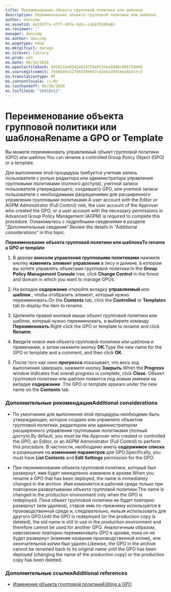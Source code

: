 ```yaml
---
title: Переименование объекта групповой политики или шаблона
description: Переименование объекта групповой политики или шаблона
author: dansimp
ms.assetid: 84293f7a-4ff7-497e-bdbc-cabb70189a03
ms.reviewer: ''
manager: dansimp
ms.author: dansimp
ms.pagetype: mdop
ms.mktglfcycl: manage
ms.sitesec: library
ms.prod: w10
ms.date: 06/16/2016
ms.openlocfilehash: 642622ae0242e614733e8f33ea5840c8b6758db8
ms.sourcegitcommit: 354664bc527d93f80687cd2eba70d1eea024c7c3
ms.translationtype: MT
ms.contentlocale: ru-RU
ms.lasthandoff: 06/26/2020
ms.locfileid: "10818512"
---
```

# <span data-ttu-id="6138b-103">Переименование объекта групповой политики или шаблона</span><span class="sxs-lookup"><span data-stu-id="6138b-103">Rename a GPO or Template</span></span>


<span data-ttu-id="6138b-104">Вы можете переименовать управляемый объект групповой политики (GPO) или шаблон.</span><span class="sxs-lookup"><span data-stu-id="6138b-104">You can rename a controlled Group Policy Object (GPO) or a template.</span></span>

<span data-ttu-id="6138b-105">Для выполнения этой процедуры требуется учетная запись пользователя с ролью редактора или администратора управления групповыми политиками (полного доступа), учетной записи пользователя утверждающего, создавшего GPO, или учетной записи пользователя с необходимыми разрешениями для расширенного управления групповыми политиками.</span><span class="sxs-lookup"><span data-stu-id="6138b-105">A user account with the Editor or AGPM Administrator (Full Control) role, the user account of the Approver who created the GPO, or a user account with the necessary permissions in Advanced Group Policy Management (AGPM) is required to complete this procedure.</span></span> <span data-ttu-id="6138b-106">Ознакомьтесь с подробными сведениями в разделе "Дополнительные сведения".</span><span class="sxs-lookup"><span data-stu-id="6138b-106">Review the details in "Additional considerations" in this topic.</span></span>

**<span data-ttu-id="6138b-107">Переименование объекта групповой политики или шаблона</span><span class="sxs-lookup"><span data-stu-id="6138b-107">To rename a GPO or template</span></span>**

1.  <span data-ttu-id="6138b-108">В дереве **консоли управления групповыми политиками** нажмите кнопку **изменить элемент управления** в лесу и домене, в котором вы хотите управлять объектами групповой политики.</span><span class="sxs-lookup"><span data-stu-id="6138b-108">In the **Group Policy Management Console** tree, click **Change Control** in the forest and domain in which you want to manage GPOs.</span></span>

2.  <span data-ttu-id="6138b-109">На вкладке **содержание** откройте вкладку **управляемый** или **шаблон** , чтобы отобразить элемент, который нужно переименовать.</span><span class="sxs-lookup"><span data-stu-id="6138b-109">On the **Contents** tab, click the **Controlled** or **Templates** tab to display the item to rename.</span></span>

3.  <span data-ttu-id="6138b-110">Щелкните правой кнопкой мыши объект групповой политики или шаблон, который нужно переименовать, и выберите команду **Переименовать**.</span><span class="sxs-lookup"><span data-stu-id="6138b-110">Right-click the GPO or template to rename and click **Rename**.</span></span>

4.  <span data-ttu-id="6138b-111">Введите новое имя объекта групповой политики или шаблона и примечания, а затем нажмите кнопку **ОК**.</span><span class="sxs-lookup"><span data-stu-id="6138b-111">Type the new name for the GPO or template and a comment, and then click **OK**.</span></span>

5.  <span data-ttu-id="6138b-112">После того как окно **прогресса** показывает, что весь ход выполнения завершен, нажмите кнопку **Закрыть**.</span><span class="sxs-lookup"><span data-stu-id="6138b-112">When the **Progress** window indicates that overall progress is complete, click **Close**.</span></span> <span data-ttu-id="6138b-113">Объект групповой политики или шаблон появится под новым именем на вкладке **содержание** .</span><span class="sxs-lookup"><span data-stu-id="6138b-113">The GPO or template appears under the new name on the **Contents** tab.</span></span>

### <span data-ttu-id="6138b-114">Дополнительные рекомендации</span><span class="sxs-lookup"><span data-stu-id="6138b-114">Additional considerations</span></span>

-   <span data-ttu-id="6138b-115">По умолчанию для выполнения этой процедуры необходимо быть утверждающее, которое создало или управляло объектом групповой политики, редактором или администратором расширенного управления групповыми политиками (полный доступ).</span><span class="sxs-lookup"><span data-stu-id="6138b-115">By default, you must be the Approver who created or controlled the GPO, an Editor, or an AGPM Administrator (Full Control) to perform this procedure.</span></span> <span data-ttu-id="6138b-116">В частности, необходимо иметь **содержимое списка** и разрешение на **изменение параметров** для GPO.</span><span class="sxs-lookup"><span data-stu-id="6138b-116">Specifically, you must have **List Contents** and **Edit Settings** permission for the GPO.</span></span>

-   <span data-ttu-id="6138b-117">При переименовании объекта групповой политики, который был развернут, имя будет немедленно изменено в архиве.</span><span class="sxs-lookup"><span data-stu-id="6138b-117">When you rename a GPO that has been deployed, the name is immediately changed in the archive.</span></span> <span data-ttu-id="6138b-118">Имя изменяется в рабочей среде только при повторном развертывании объекта групповой политики.</span><span class="sxs-lookup"><span data-stu-id="6138b-118">The name is changed in the production environment only when the GPO is redeployed.</span></span> <span data-ttu-id="6138b-119">Пока объект групповой политики не будет повторно развернут (или удалена), старое имя по-прежнему используется в производственной среде и, следовательно, нельзя использовать для другого GPO.</span><span class="sxs-lookup"><span data-stu-id="6138b-119">Until the GPO is redeployed (or the production copy is deleted), the old name is still in use in the production environment and therefore cannot be used for another GPO.</span></span> <span data-ttu-id="6138b-120">Аналогичным образом, невозможно повторно переименовать GPO в архиве, пока он не будет развернут (изменяя название производственной копии), или окончательной копии был удален.</span><span class="sxs-lookup"><span data-stu-id="6138b-120">Likewise, the GPO in the archive cannot be renamed back to its original name until the GPO has been deployed (changing the name of the production copy) or the production copy has been deleted.</span></span>

### <span data-ttu-id="6138b-121">Дополнительные ссылки</span><span class="sxs-lookup"><span data-stu-id="6138b-121">Additional references</span></span>

-   [<span data-ttu-id="6138b-122">Изменение объекта групповой политики</span><span class="sxs-lookup"><span data-stu-id="6138b-122">Editing a GPO</span></span>](editing-a-gpo-agpm40.md)

 

 





